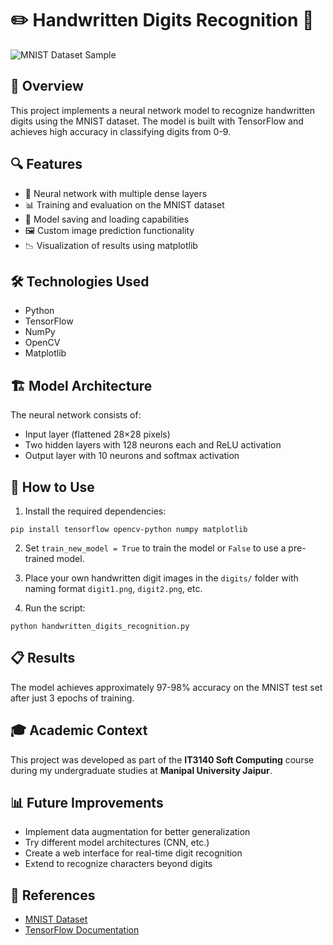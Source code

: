 # ✏️ Handwritten Digits Recognition 🔢

![MNIST Dataset Sample](placeholder-for-mnist-image.png)

## 📝 Overview

This project implements a neural network model to recognize handwritten digits using the MNIST dataset. The model is built with TensorFlow and achieves high accuracy in classifying digits from 0-9.

## 🔍 Features

- 🧠 Neural network with multiple dense layers
- 📊 Training and evaluation on the MNIST dataset
- 💾 Model saving and loading capabilities
- 🖼️ Custom image prediction functionality
- 📉 Visualization of results using matplotlib

## 🛠️ Technologies Used

- Python
- TensorFlow
- NumPy
- OpenCV
- Matplotlib

## 🏗️ Model Architecture

The neural network consists of:
- Input layer (flattened 28×28 pixels)
- Two hidden layers with 128 neurons each and ReLU activation
- Output layer with 10 neurons and softmax activation

## 🚀 How to Use

1. Install the required dependencies:
```
pip install tensorflow opencv-python numpy matplotlib
```

2. Set `train_new_model = True` to train the model or `False` to use a pre-trained model.

3. Place your own handwritten digit images in the `digits/` folder with naming format `digit1.png`, `digit2.png`, etc.

4. Run the script:
```
python handwritten_digits_recognition.py
```

## 📋 Results

The model achieves approximately 97-98% accuracy on the MNIST test set after just 3 epochs of training.

## 🎓 Academic Context

This project was developed as part of the **IT3140 Soft Computing** course during my undergraduate studies at **Manipal University Jaipur**.

## 📊 Future Improvements

- Implement data augmentation for better generalization
- Try different model architectures (CNN, etc.)
- Create a web interface for real-time digit recognition
- Extend to recognize characters beyond digits

## 🔗 References

- [MNIST Dataset](http://yann.lecun.com/exdb/mnist/)
- [TensorFlow Documentation](https://www.tensorflow.org/api_docs/python/tf)
